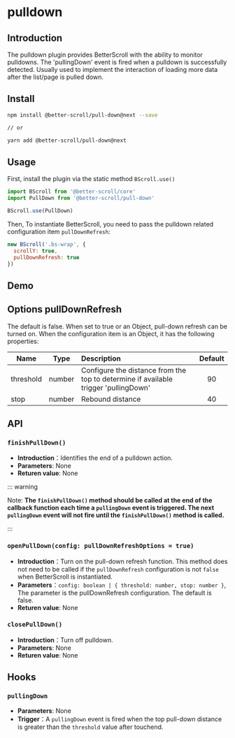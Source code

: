 # pulldown

## Introduction

  The pulldown plugin provides BetterScroll with the ability to monitor pulldowns. The 'pullingDown' event is fired when a pulldown is successfully detected. Usually used to implement the interaction of loading more data after the list/page is pulled down.

## Install

```bash
npm install @better-scroll/pull-down@next --save

// or

yarn add @better-scroll/pull-down@next
```

## Usage

First, install the plugin via the static method `BScroll.use()`

```js
import BScroll from '@better-scroll/core'
import PullDown from '@better-scroll/pull-down'

BScroll.use(PullDown)
```

Then, To instantiate BetterScroll, you need to pass the pulldown related configuration item `pullDownRefresh`:

```js
new BScroll('.bs-wrap', {
  scrollY: true,
  pullDownRefresh: true
})
```

## Demo

<demo qrcode-url="pulldown/">
  <template slot="code-template">
    <<< @/examples/vue/components/pulldown/default.vue?template
  </template>
  <template slot="code-script">
    <<< @/examples/vue/components/pulldown/default.vue?script
  </template>
  <template slot="code-style">
    <<< @/examples/vue/components/pulldown/default.vue?style
  </template>
  <pulldown-default slot="demo"></pulldown-default>
</demo>

## Options pullDownRefresh

The default is false. When set to true or an Object, pull-down refresh can be turned on. When the configuration item is an Object, it has the following properties:

|Name|Type|Description|Default|
|----------|:-----:|:-----------|:--------:|
| threshold | number | Configure the distance from the top to determine if available trigger 'pullingDown' | 90 |
| stop | number | Rebound distance | 40 |

## API

### `finishPullDown()`

  - **Introduction**：Identifies the end of a pulldown action.
  - **Parameters**: None
  - **Returen value**: None

::: warning

Note: **The `finishPullDown()` method should be called at the end of the callback function each time a `pullingDown` event is triggered. The next `pullingDown` event will not fire until the `finishPullDown()` method is called.**

:::

### `openPullDown(config: pullDownRefreshOptions = true)`

  - **Introduction**：Turn on the pull-down refresh function. This method does not need to be called if the `pullDownRefresh` configuration is not `false` when BetterScroll is instantiated.
  - **Parameters**：`config: boolean | { threshold: number, stop: number }`, The parameter is the pullDownRefresh configuration. The default is false.
  - **Returen value**: None

### `closePullDown()`

  - **Introduction**：Turn off pulldown.
  - **Parameters**: None
  - **Returen value**: None

## Hooks

### `pullingDown`

- **Parameters**: None
- **Trigger**：A `pullingDown` event is fired when the top pull-down distance is greater than the `threshold` value after touchend.
